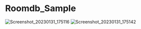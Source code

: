 # Roomdb_Sample
![Screenshot_20230131_175116](https://user-images.githubusercontent.com/72003182/215763880-b22bb84f-a333-4086-8080-5f0daaae4cc3.png)
![Screenshot_20230131_175142](https://user-images.githubusercontent.com/72003182/215763943-b40cec7b-397f-4d7d-bbf5-0f8517e3cb41.png)
